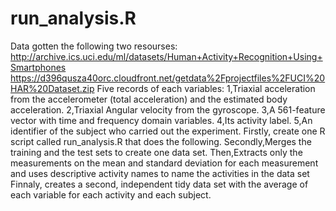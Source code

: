# run_analysis.R
Data gotten the following two resourses:
http://archive.ics.uci.edu/ml/datasets/Human+Activity+Recognition+Using+Smartphones 
https://d396qusza40orc.cloudfront.net/getdata%2Fprojectfiles%2FUCI%20HAR%20Dataset.zip 
Five records of each variables:
1,Triaxial acceleration from the accelerometer (total acceleration) and the estimated body acceleration.
2,Triaxial Angular velocity from the gyroscope. 
3,A 561-feature vector with time and frequency domain variables. 
4,Its activity label. 
5,An identifier of the subject who carried out the experiment.
Firstly, create one R script called run_analysis.R that does the following. 
Secondly,Merges the training and the test sets to create one data set.
Then,Extracts only the measurements on the mean and standard deviation for each measurement and uses descriptive activity names to name the activities in the data set
Finnaly, creates a second, independent tidy data set with the average of each variable for each activity and each subject.
